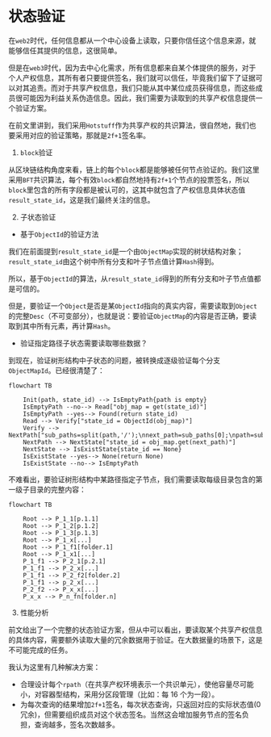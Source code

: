 # 状态验证

在`web2`时代，任何信息都从一个中心设备上读取，只要你信任这个信息来源，就能够信任其提供的信息，这很简单。

但是在`web3`时代，因为去中心化需求，所有信息都来自某个体提供的服务，对于个人产权信息，其所有者只要提供签名，我们就可以信任，毕竟我们留下了证据可以对其追责。而对于共享产权信息，我们只能从其中某位成员获得信息，而这些成员很可能因为利益关系伪造信息。因此，我们需要为读取到的共享产权信息提供一个验证方案。

在前文里讲到，我们采用`Hotstuff`作为共享产权的共识算法，很自然地，我们也要采用对应的验证策略，那就是`2f+1`签名率。

1. `block`验证

从区块链结构角度来看，链上的每个`block`都是能够被任何节点验证的。我们这里采用`BFT`共识算法，每个有效`block`都自然地持有`2f+1`个节点的投票签名，所以`block`里包含的所有字段都是被认可的，这其中就包含了产权信息具体状态值`result_state_id`，这是我们最终关注的信息。

2. 子状态验证

-   基于`ObjectId`的验证方法

我们在前面提到`result_state_id`是一个由`ObjectMap`实现的树状结构对象；`result_state_id`由这个树中所有分支和叶子节点值计算`Hash`得到。

所以，基于`ObjectId`的算法，从`result_state_id`得到的所有分支和叶子节点值都是可信的。

但是，要验证一个`Object`是否是某`ObjectId`指向的真实内容，需要读取到`Object`的完整`Desc`（不可变部分），也就是说：要验证`ObjectMap`的内容是否正确，要读取到其中所有元素，再计算`Hash`。

-   验证指定路径子状态需要读取哪些数据？

到现在，验证树形结构中子状态的问题，被转换成逐级验证每个分支`ObjectMapId`。已经很清楚了：

```mermaid
flowchart TB

    Init(path, state_id) --> IsEmptyPath{path is empty}
    IsEmptyPath --no--> Read["obj_map = get(state_id)"]
    IsEmptyPath --yes--> Found(return state_id)
    Read --> Verify["state_id = ObjectId(obj_map)"]
    Verify --> NextPath["sub_paths=split(path,'/');\nnext_path=sub_paths[0];\npath=sub_paths[1..].join('/');"]
    NextPath --> NextState["state_id = obj_map.get(next_path)"]
    NextState --> IsExistState{state_id == None}
    IsExistState --yes--> None(return None)
    IsExistState --no--> IsEmptyPath

```

不难看出，要验证树形结构中某路径指定子节点，我们需要读取每级目录包含的第一级子目录的完整内容：

```mermaid
flowchart TB

    Root --> P_1_1[p.1.1]
    Root --> P_1_2[p.1.2]
    Root --> P_1_3[p.1.3]
    Root --> P_1_x[...]
    Root --> P_1_f1[folder.1]
    Root --> P_1_x1[...]
    P_1_f1 --> P_2_1[p.2.1]
    P_1_f1 --> P_2_x[...]
    P_1_f1 --> P_2_f2[folder.2]
    P_1_f1 --> p_2_x[...]
    P_2_f2 --> P_x_x[...]
    P_x_x --> P_n_fn[folder.n]
```

3. 性能分析

前文给出了一个完整的状态验证方案，但从中可以看出，要读取某个共享产权信息的具体内容，需要额外读取大量的冗余数据用于验证。在大数据量的场景下，这是不可能完成的任务。

我认为这里有几种解决方案：

-   合理设计每个`rpath`（在共享产权环境表示一个共识单元），使他容量尽可能小，对容器型结构，采用分区段管理（比如：每 16 个为一段）。
-   为每次查询的结果增加`2f+1`签名，每次状态查询，只返回对应的实际状态值(0 冗余)，但需要组织成员对这个状态签名。当然这会增加服务节点的签名负担，查询越多，签名次数越多。

